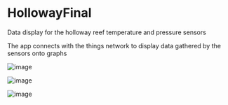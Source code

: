 # HollowayFinal
Data display for the holloway reef temperature and pressure sensors

The app connects with the things network to display data gathered by the sensors onto graphs


![image](https://github.com/akfungai/HollowayFinal/assets/57831808/6ef11ca2-1f3d-4f1e-a24d-4bce9b4064fc)


![image](https://github.com/akfungai/HollowayFinal/assets/57831808/4d213e60-150c-4b5e-9935-3bf4aadfdee8)


![image](https://github.com/akfungai/HollowayFinal/assets/57831808/6b711c2f-28fe-4440-950a-2eb491015980)



